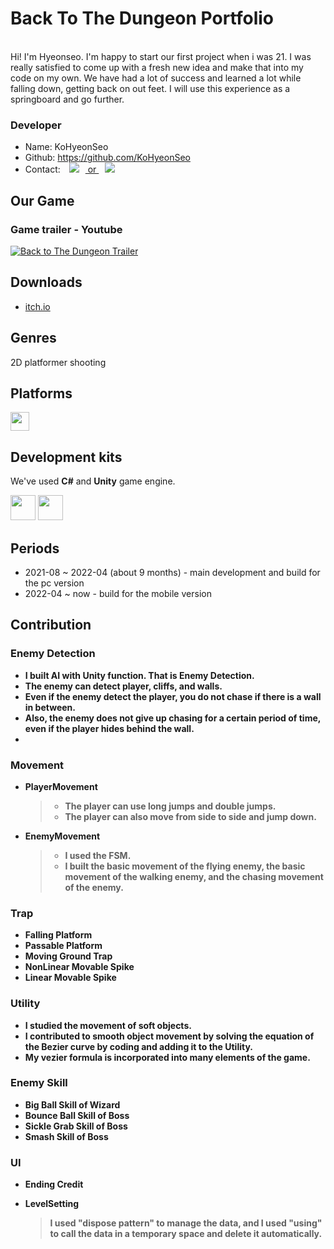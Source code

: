 <b><h1>Back To The Dungeon Portfolio</h1></b> <br>
Hi! I'm Hyeonseo. I'm happy to start our first project when i was 21. I was really satisfied to come up with a fresh new idea and make that into my code on my own. We have had a lot of success and learned a lot while falling down, getting back on out feet. I will use this experience as a springboard and go further. <br>

<b><h3>Developer</h3></b>
- Name: KoHyeonSeo
- Github: https://github.com/KoHyeonSeo
- Contact: <a href=mailto:rhgustj01@naver.com><img src="https://img.shields.io/badge/-Naver-brightgreen?style=flat-square&logo=Naver&logoColor=white&link=mailto:rhgustj01@naver.com"
style="height : auto; margin-left : 10px; margin-right : 10px;"/> or </a>
<a href=mailto:rhgustj310@gmail.com><img src="https://img.shields.io/badge/Gmail-d14836?style=flat-square&logo=Gmail&logoColor=white&link=mailto:rhgustj310@gmail.com"
style="height : auto; margin-left : 10px; margin-right : 10px;"/>
</a>

<b><h2>Our Game</h2></b>
### Game trailer - Youtube

[![Back to The Dungeon Trailer](https://img.youtube.com/vi/hy_my0OQddc/0.jpg)](https://www.youtube.com/watch?v=hy_my0OQddc) 

<b><h2>Downloads</h2></b>

* [itch.io](https://devslem.itch.io/back-to-the-dungeon)

<b><h2>Genres</h2></b>

2D platformer shooting

<b><h2>Platforms</h2></b>

<p>
<img src="https://upload.wikimedia.org/wikipedia/commons/c/c7/Windows_logo_-_2012.png" height="30">
<!--<img src="https://upload.wikimedia.org/wikipedia/commons/thumb/6/64/Android_logo_2019_%28stacked%29.svg/640px-Android_logo_2019_%28stacked%29.svg.png" width="40">-->
</p>

<b><h2>Development kits</h2></b>

We've used **C#** and **Unity** game engine.

<p>
<img src="https://w.namu.la/s/a5c8b52bd00f38f3430dd7540867240527fd91e023abc9ff5afc7612faaf0ff3d089ebc7d17fd742323e15a32383753a3777de02ec664a6e15b0e92847220dc47f2be0a379d83dfb0a437a75ee6b2f63e63bbc1106ffb05877c5ccac54f45b22" height="40">
<img src="https://upload.wikimedia.org/wikipedia/commons/thumb/1/19/Unity_Technologies_logo.svg/1280px-Unity_Technologies_logo.svg.png" height="40">
</p>

<b><h2>Periods</h2></b>

* 2021-08 ~ 2022-04 (about 9 months) - main development and build for the pc version
* 2022-04 ~ now - build for the mobile version

<b><h2>Contribution</h2></b> 
<b><h3>Enemy Detection</h3><b>
- I built AI with Unity function. That is Enemy Detection.
- The enemy can detect player, cliffs, and walls.
- Even if the enemy detect the player, you do not chase if there is a wall in between. 
- Also, the enemy does not give up chasing for a certain period of time, even if the player hides behind the wall.
- 
<b><h3>Movement</h3><b>
- PlayerMovement
  > - The player can use long jumps and double jumps.
  > - The player can also move from side to side and jump down.
  > 

- EnemyMovement
  > - I used the FSM.
  > - I built the basic movement of the flying enemy, the basic movement of the walking enemy, and the chasing movement of the enemy.
  >

<b><h3>Trap</h3><b>
- Falling Platform
- Passable Platform
- Moving Ground Trap
- NonLinear Movable Spike
- Linear Movable Spike

<b><h3>Utility</h3><b>
- I studied the movement of soft objects.
- I contributed to smooth object movement by solving the equation of the Bezier curve by coding and adding it to the Utility.
- My vezier formula is incorporated into many elements of the game.
  
<b><h3>Enemy Skill</h3><b>
- Big Ball Skill of Wizard
- Bounce Ball Skill of Boss
- Sickle Grab Skill of Boss
- Smash Skill of Boss
  
<b><h3>UI</h3><b>
- Ending Credit
  
- LevelSetting
  > I used "dispose pattern" to manage the data, and I used "using" to call the data in a temporary space and delete it automatically.
